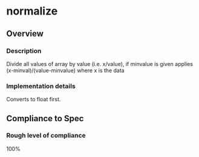 # normalize

## Overview

### Description
Divide all values of array by value (i.e. x/value), if minvalue is given applies (x-minval)/(value-minvalue) where x is the data 

### Implementation details
Converts to float first.

## Compliance to Spec

### Rough level of compliance  
100%